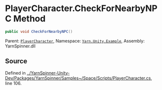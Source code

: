 # PlayerCharacter.CheckForNearbyNPC Method


```csharp
public void CheckForNearbyNPC()
```



<div class="class-metadata">

Parent: [`PlayerCharacter`](/api/csharp/yarn.unity.example/playercharacter.md), Namespace: [`Yarn.Unity.Example`](/api/csharp/yarn.unity.example/README.md), Assembly: YarnSpinner.dll
</div>

## Source
Defined in [../YarnSpinner-Unity-Dev/Packages/YarnSpinner/Samples~/Space/Scripts/PlayerCharacter.cs](https://github.com/YarnSpinnerTool/YarnSpinner-Unity//blob/develop/Samples~/Space/Scripts/PlayerCharacter.cs#L106), line 106.
